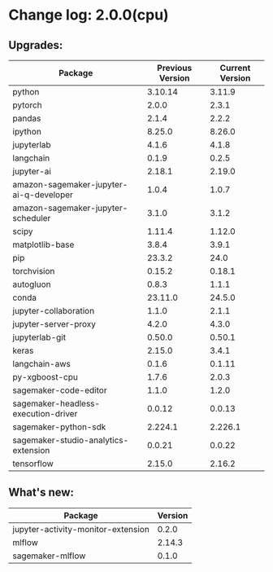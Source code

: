 # Change log: 2.0.0(cpu)

## Upgrades: 

Package | Previous Version | Current Version
---|---|---
python|3.10.14|3.11.9
pytorch|2.0.0|2.3.1
pandas|2.1.4|2.2.2
ipython|8.25.0|8.26.0
jupyterlab|4.1.6|4.1.8
langchain|0.1.9|0.2.5
jupyter-ai|2.18.1|2.19.0
amazon-sagemaker-jupyter-ai-q-developer|1.0.4|1.0.7
amazon-sagemaker-jupyter-scheduler|3.1.0|3.1.2
scipy|1.11.4|1.12.0
matplotlib-base|3.8.4|3.9.1
pip|23.3.2|24.0
torchvision|0.15.2|0.18.1
autogluon|0.8.3|1.1.1
conda|23.11.0|24.5.0
jupyter-collaboration|1.1.0|2.1.1
jupyter-server-proxy|4.2.0|4.3.0
jupyterlab-git|0.50.0|0.50.1
keras|2.15.0|3.4.1
langchain-aws|0.1.6|0.1.11
py-xgboost-cpu|1.7.6|2.0.3
sagemaker-code-editor|1.1.0|1.2.0
sagemaker-headless-execution-driver|0.0.12|0.0.13
sagemaker-python-sdk|2.224.1|2.226.1
sagemaker-studio-analytics-extension|0.0.21|0.0.22
tensorflow|2.15.0|2.16.2

## What's new: 

Package | Version 
---|---
jupyter-activity-monitor-extension|0.2.0
mlflow|2.14.3
sagemaker-mlflow|0.1.0

